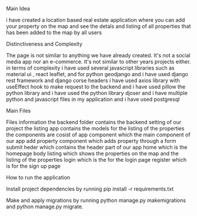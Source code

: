 Main Idea

i have created a location based real estate application where you can add your property on the map
and see the detals and listing of all properties that has been added to the map by all users


Distinctiveness and Complexity

The page is not similar to anything we have already created. It's not a social media app nor an e-commerce. It's not similar to other years projects either.
in terms of complexity i have used several javascript libraries such as material ui , react leaflet,
and for python geodjango and i have used django rest framework and django corse headers i have used
axios library with useEffect hook to make request to the backend and i have used pillow the python library
and i have used the python library djoser and i have multiple python and javascript files
in my application and i have used postgresql





Main Files

Files information
the backend folder contains the backend setting of our project
the listing app contains the models for the listing of the properties
the components are cosist of 
app component which the main component of our app
add property component which adds property through a form submit
heder which contains the header part of our app
home which is the homepage body
listing which shows the properties on the map and the listing of the properties
login which is the for the login page
register which is for the sign up page





How to run the application

Install project dependencies by running pip install -r requirements.txt

Make and apply migrations by running python manage.py makemigrations and python manage.py migrate.
